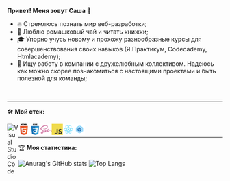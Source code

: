 __Привет! Меня зовут Саша 👋__

- 🔥 Стремлюсь познать мир веб-разработки;
- 💖 Люблю ромашковый чай и читать книжки;
- 🎓 Упорно учусь новому и прохожу разнообразные курсы для совершенствования своих навыков (Я.Практикум, Codecademy, Htmlacademy);
- 🤝 Ищу работу в компании с дружелюбным коллективом. Надеюсь как можно скорее познакомиться с настоящими проектами и быть полезной для команды;


<br />

- - -

🛠 __Мой стек:__

<img align="left" width="26px" alt="Visual Studio Code" src="https://user-images.githubusercontent.com/29654835/27530003-e78876b8-5a13-11e7-8863-83fbdb900f72.png"/>
<img align="left" width="26px" alt="HTML5" src="https://raw.githubusercontent.com/github/explore/80688e429a7d4ef2fca1e82350fe8e3517d3494d/topics/html/html.png"/>
<img align="left" width="26px" alt="CSS3" src="https://raw.githubusercontent.com/github/explore/80688e429a7d4ef2fca1e82350fe8e3517d3494d/topics/css/css.png"/>
<img align="left" width="26px" alt="Sass" src="https://raw.githubusercontent.com/github/explore/80688e429a7d4ef2fca1e82350fe8e3517d3494d/topics/sass/sass.png"/>
<img align="left" width="26px" alt="JavaScript" src="https://raw.githubusercontent.com/github/explore/80688e429a7d4ef2fca1e82350fe8e3517d3494d/topics/javascript/javascript.png"/>
<img align="left" width="26px" alt="React" src="https://raw.githubusercontent.com/github/explore/80688e429a7d4ef2fca1e82350fe8e3517d3494d/topics/react/react.png"/>
<img align="left" width="26px" alt="Webpack" src="https://raw.githubusercontent.com/github/explore/80688e429a7d4ef2fca1e82350fe8e3517d3494d/topics/webpack/webpack.png"/>


<br />

- - -

🏆 __Моя статистика:__

![Anurag's GitHub stats](https://github-readme-stats.vercel.app/api?username=VishnevetskayaSashashow_icons=true)
![Top Langs](https://github-readme-stats.vercel.app/api/top-langs/?username=VishnevetskayaSasha&layout=compact)